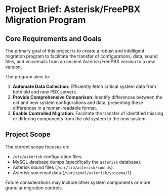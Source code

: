 # Project Brief: Asterisk/FreePBX Migration Program

## Core Requirements and Goals

The primary goal of this project is to create a robust and intelligent migration program to facilitate the transfer of configurations, data, sound files, and voicemails from an ancient Asterisk/FreePBX version to a new version.

The program aims to:
1.  **Automate Data Collection**: Efficiently fetch critical system data from both old and new PBX servers.
2.  **Provide Comprehensive Comparison**: Identify differences between the old and new system configurations and data, presenting these differences in a human-readable format.
3.  **Enable Controlled Migration**: Facilitate the transfer of identified missing or differing components from the old system to the new system.

## Project Scope

The current scope focuses on:
*   `/etc/asterisk` configuration files.
*   MySQL database dumps (specifically the `asterisk` database).
*   Asterisk sound files (`/var/lib/asterisk/sounds`).
*   Asterisk voicemail data (`/var/spool/asterisk/voicemail`).

Future considerations may include other system components or more granular migration controls.
